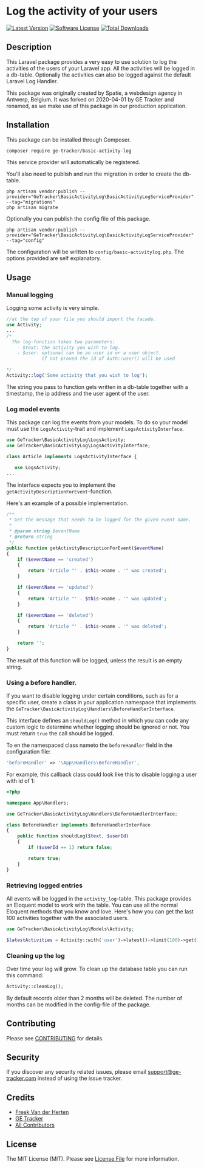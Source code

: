 # Log the activity of your users

[![Latest Version](https://img.shields.io/github/release/ge-tracker/basic-activity-log.svg?style=flat-square)](https://github.com/ge-tracker/basic-activity-log/releases)
[![Software License](https://img.shields.io/badge/license-MIT-brightgreen.svg?style=flat-square)](LICENSE.md)
[![Total Downloads](https://img.shields.io/packagist/dt/ge-tracker/basic-activity-log.svg?style=flat-square)](https://packagist.org/packages/ge-tracker/basic-activity-log)

## Description

This Laravel package provides a very easy to use solution to log the activities of the users of your Laravel app. All the activities will be logged in a db-table. Optionally the activities can also be logged against the default Laravel Log Handler.

This package was originally created by Spatie, a webdesign agency in Antwerp, Belgium. It was forked on 2020-04-01 by GE Tracker and renamed, as we make use of this package in our production application.

## Installation

This package can be installed through Composer.
```bash
composer require ge-tracker/basic-activity-log
```

This service provider will automatically be registered.

You'll also need to publish and run the migration in order to create the db-table.
```
php artisan vendor:publish --provider="GeTracker\BasicActivityLog\BasicActivityLogServiceProvider" --tag="migrations"
php artisan migrate
```

Optionally you can publish the config file of this package.
```
php artisan vendor:publish --provider="GeTracker\BasicActivityLog\BasicActivityLogServiceProvider" --tag="config"
```
The configuration will be written to  ```config/basic-activitylog.php```. The options provided are self explanatory.


## Usage

### Manual logging

Logging some activity is very simple.
```php
//at the top of your file you should import the facade.
use Activity;
...
/*
  The log-function takes two parameters:
  	- $text: the activity you wish to log.
  	- $user: optional can be an user id or a user object.
  	         if not proved the id of Auth::user() will be used

*/
Activity::log('Some activity that you wish to log');
```
The string you pass to function gets written in a db-table together with a timestamp, the ip address and the user agent of the user.

### Log model events
This package can log the events from your models. To do so your model must use the `LogsActivity`-trait and implement `LogsActivityInterface`.

```php
use GeTracker\BasicActivityLog\LogsActivity;
use GeTracker\BasicActivityLog\LogsActivityInterface;

class Article implements LogsActivityInterface {

   use LogsActivity;
...
```

The interface expects you to implement the `getActivityDescriptionForEvent`-function.

Here's an example of a possible implementation.

```php
/**
 * Get the message that needs to be logged for the given event name.
 *
 * @param string $eventName
 * @return string
 */
public function getActivityDescriptionForEvent($eventName)
{
    if ($eventName == 'created')
    {
        return 'Article "' . $this->name . '" was created';
    }

    if ($eventName == 'updated')
    {
        return 'Article "' . $this->name . '" was updated';
    }

    if ($eventName == 'deleted')
    {
        return 'Article "' . $this->name . '" was deleted';
    }

    return '';
}
```
The result of this function will be logged, unless the result is an empty string.

### Using a before handler.
If you want to disable logging under certain conditions,
such as for a specific user, create a class in your application
namespace that implements the `GeTracker\BasicActivityLog\Handlers\BeforeHandlerInterface`.

This  interface defines an `shouldLog()` method in which you can code any custom logic to determine
whether logging should be ignored or not. You must return `true` the call should be logged.

To en the namespaced class nameto the `beforeHandler` field in the configuration file:
```php
'beforeHandler' => '\App\Handlers\BeforeHandler',
```

For example, this callback class could look like this to disable
logging a user with id of 1:
```php
<?php

namespace App\Handlers;

use GeTracker\BasicActivityLog\Handlers\BeforeHandlerInterface;

class BeforeHandler implements BeforeHandlerInterface
{
    public function shouldLog($text, $userId)
	{
		if ($userId == 1) return false;

		return true;
	}
}
```

### Retrieving logged entries
All events will be logged in the `activity_log`-table. This package provides an Eloquent model to work with the table. You can use all the normal Eloquent methods that you know and love. Here's how you can get the last 100 activities together with the associated users.

```php
use GeTracker\BasicActivityLog\Models\Activity;

$latestActivities = Activity::with('user')->latest()->limit(100)->get();
```

### Cleaning up the log

Over time your log will grow. To clean up the database table you can run this command:
```php
Activity::cleanLog();
```
By default records older than 2 months will be deleted. The number of months can be modified in the config-file of the package.

## Contributing

Please see [CONTRIBUTING](CONTRIBUTING.md) for details.

## Security

If you discover any security related issues, please email support@ge-tracker.com instead of using the issue tracker.

## Credits

- [Freek Van der Herten](https://github.com/freekmurze)
- [GE Tracker](https://github.com/ge-tracker)
- [All Contributors](../../contributors)

## License

The MIT License (MIT). Please see [License File](LICENSE.md) for more information.
